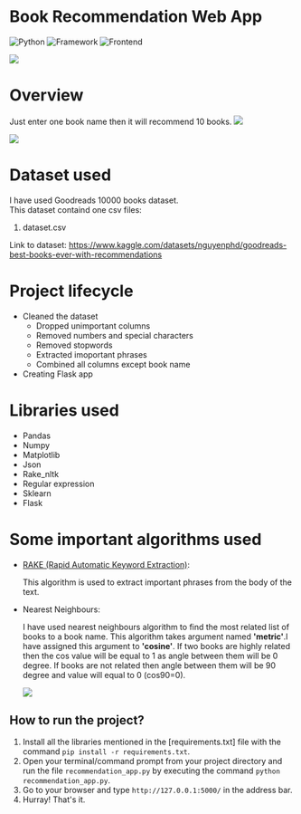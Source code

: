 # Book Recommendation Web App

![Python](https://img.shields.io/badge/Python-3.8-blueviolet)
![Framework](https://img.shields.io/badge/Framework-Flask-red)
![Frontend](https://img.shields.io/badge/Frontend-HTML/CSS/JS-green)

![](Images/books.jpg)

# Overview

Just enter one book name then it will recommend 10 books.
![](Images/demo.png)

![](Images/demo2.png)


# Dataset used
I have used Goodreads 10000 books dataset.              
This dataset containd one csv files:
  1. dataset.csv

Link to dataset: https://www.kaggle.com/datasets/nguyenphd/goodreads-best-books-ever-with-recommendations

# Project lifecycle
* Cleaned the dataset
  * Dropped unimportant columns
  * Removed numbers and special characters
  * Removed stopwords
  * Extracted imoportant phrases
  * Combined all columns except book name
* Creating Flask app
<!-- * Deployment of the application on Heroku -->

# Libraries used
* Pandas
* Numpy
* Matplotlib
* Json
* Rake_nltk
* Regular expression
* Sklearn
* Flask

# Some important algorithms used
* [RAKE (Rapid Automatic Keyword Extraction)](https://pypi.org/project/rake-nltk/):
  
  This algorithm is used to extract important phrases from the body of the text.
* Nearest Neighbours:
  
  I have used nearest neighbours algorithm to find the most related list of books to a book name. This algorithm takes argument named **'metric'**.I have assigned this argument to **'cosine'**. If two books are highly related then the cos value will be equal to 1 as angle between them will be 0 degree. If books are not related then angle between them will be 90 degree and value will equal to 0 (cos90=0).

  ![](Images/cosine.png)

## How to run the project?


1. Install all the libraries mentioned in the [requirements.txt] file with the   command `pip install -r requirements.txt`.
2. Open your terminal/command prompt from your project directory and run the file `recommendation_app.py` by executing the command `python recommendation_app.py`.
3. Go to your browser and type `http://127.0.0.1:5000/` in the address bar.
4. Hurray! That's it.
   



  
